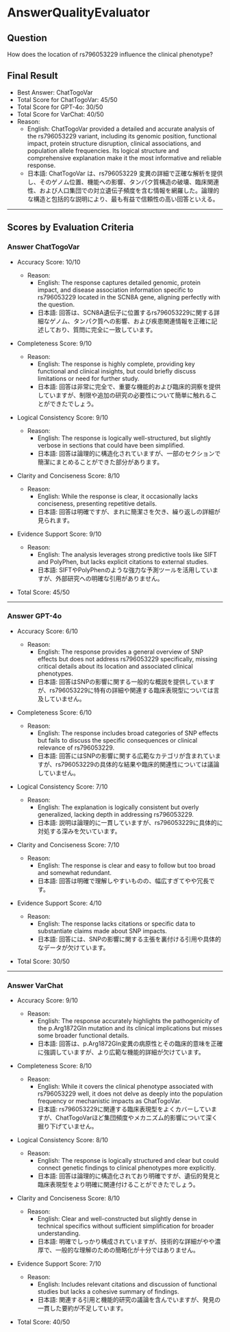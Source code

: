 # AnswerQualityEvaluator

## Question

How does the location of rs796053229 influence the clinical phenotype?

## Final Result

- Best Answer: ChatTogoVar
- Total Score for ChatTogoVar: 45/50
- Total Score for GPT-4o: 30/50
- Total Score for VarChat: 40/50
- Reason:
  - English: ChatTogoVar provided a detailed and accurate analysis of the rs796053229 variant, including its genomic position, functional impact, protein structure disruption, clinical associations, and population allele frequencies. Its logical structure and comprehensive explanation make it the most informative and reliable response.
  - 日本語: ChatTogoVar は、rs796053229 変異の詳細で正確な解析を提供し、そのゲノム位置、機能への影響、タンパク質構造の破壊、臨床関連性、および人口集団での対立遺伝子頻度を含む情報を網羅した。論理的な構造と包括的な説明により、最も有益で信頼性の高い回答といえる。

---

## Scores by Evaluation Criteria

### Answer ChatTogoVar
- Accuracy Score: 10/10
  - Reason: 
    - English: The response captures detailed genomic, protein impact, and disease association information specific to rs796053229 located in the SCN8A gene, aligning perfectly with the question.
    - 日本語: 回答は、SCN8A遺伝子に位置するrs796053229に関する詳細なゲノム、タンパク質への影響、および疾患関連情報を正確に記述しており、質問に完全に一致しています。
- Completeness Score: 9/10
  - Reason: 
    - English: The response is highly complete, providing key functional and clinical insights, but could briefly discuss limitations or need for further study.
    - 日本語: 回答は非常に完全で、重要な機能的および臨床的洞察を提供していますが、制限や追加の研究の必要性について簡単に触れることができたでしょう。
- Logical Consistency Score: 9/10
  - Reason: 
    - English: The response is logically well-structured, but slightly verbose in sections that could have been simplified.
    - 日本語: 回答は論理的に構造化されていますが、一部のセクションで簡潔にまとめることができた部分があります。
- Clarity and Conciseness Score: 8/10
  - Reason: 
    - English: While the response is clear, it occasionally lacks conciseness, presenting repetitive details.
    - 日本語: 回答は明確ですが、まれに簡潔さを欠き、繰り返しの詳細が見られます。
- Evidence Support Score: 9/10
  - Reason: 
    - English: The analysis leverages strong predictive tools like SIFT and PolyPhen, but lacks explicit citations to external studies.
    - 日本語: SIFTやPolyPhenのような強力な予測ツールを活用していますが、外部研究への明確な引用がありません。

- Total Score: 45/50

---

### Answer GPT-4o
- Accuracy Score: 6/10
  - Reason: 
    - English: The response provides a general overview of SNP effects but does not address rs796053229 specifically, missing critical details about its location and associated clinical phenotypes.
    - 日本語: 回答はSNPの影響に関する一般的な概説を提供していますが、rs796053229に特有の詳細や関連する臨床表現型については言及していません。
- Completeness Score: 6/10
  - Reason: 
    - English: The response includes broad categories of SNP effects but fails to discuss the specific consequences or clinical relevance of rs796053229.
    - 日本語: 回答にはSNPの影響に関する広範なカテゴリが含まれていますが、rs796053229の具体的な結果や臨床的関連性については議論していません。
- Logical Consistency Score: 7/10
  - Reason: 
    - English: The explanation is logically consistent but overly generalized, lacking depth in addressing rs796053229.
    - 日本語: 説明は論理的に一貫していますが、rs796053229に具体的に対処する深みを欠いています。
- Clarity and Conciseness Score: 7/10
  - Reason: 
    - English: The response is clear and easy to follow but too broad and somewhat redundant.
    - 日本語: 回答は明確で理解しやすいものの、幅広すぎてやや冗長です。
- Evidence Support Score: 4/10
  - Reason: 
    - English: The response lacks citations or specific data to substantiate claims made about SNP impacts.
    - 日本語: 回答には、SNPの影響に関する主張を裏付ける引用や具体的なデータが欠けています。

- Total Score: 30/50

---

### Answer VarChat
- Accuracy Score: 9/10
  - Reason: 
    - English: The response accurately highlights the pathogenicity of the p.Arg1872Gln mutation and its clinical implications but misses some broader functional details.
    - 日本語: 回答は、p.Arg1872Gln変異の病原性とその臨床的意味を正確に強調していますが、より広範な機能的詳細が欠けています。
- Completeness Score: 8/10
  - Reason: 
    - English: While it covers the clinical phenotype associated with rs796053229 well, it does not delve as deeply into the population frequency or mechanistic impacts as ChatTogoVar.
    - 日本語: rs796053229に関連する臨床表現型をよくカバーしていますが、ChatTogoVarほど集団頻度やメカニズム的影響について深く掘り下げていません。
- Logical Consistency Score: 8/10
  - Reason: 
    - English: The response is logically structured and clear but could connect genetic findings to clinical phenotypes more explicitly.
    - 日本語: 回答は論理的に構造化されており明確ですが、遺伝的発見と臨床表現型をより明確に関連付けることができたでしょう。
- Clarity and Conciseness Score: 8/10
  - Reason: 
    - English: Clear and well-constructed but slightly dense in technical specifics without sufficient simplification for broader understanding.
    - 日本語: 明確でしっかり構成されていますが、技術的な詳細がやや濃厚で、一般的な理解のための簡略化が十分ではありません。
- Evidence Support Score: 7/10
  - Reason: 
    - English: Includes relevant citations and discussion of functional studies but lacks a cohesive summary of findings.
    - 日本語: 関連する引用と機能的研究の議論を含んでいますが、発見の一貫した要約が不足しています。

- Total Score: 40/50